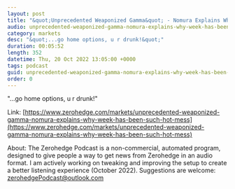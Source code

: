 ```yaml
---
layout: post
title: "&quot;Unprecedented Weaponized Gamma&quot; - Nomura Explains Why This Week Has Been 'Such A Hot Mess'"
audio: unprecedented-weaponized-gamma-nomura-explains-why-week-has-been-such-hot-mess-0
category: markets
desc: "&quot;...go home options, u r drunk!&quot;"
duration: 00:05:52
length: 352
datetime: Thu, 20 Oct 2022 13:05:00 +0000
tags: podcast
guid: unprecedented-weaponized-gamma-nomura-explains-why-week-has-been-such-hot-mess-0
order: 0
---
```

&quot;...go home options, u r drunk!&quot;

Link: [https://www.zerohedge.com/markets/unprecedented-weaponized-gamma-nomura-explains-why-week-has-been-such-hot-mess](https://www.zerohedge.com/markets/unprecedented-weaponized-gamma-nomura-explains-why-week-has-been-such-hot-mess)

About: The Zerohedge Podcast is a non-commercial, automated program, designed to give people a way to get news from Zerohedge in an audio format.  I am actively working on tweaking and improving the setup to create a better listening experience (October 2022).  Suggestions are welcome: [zerohedgePodcast@outlook.com](mailto:zerohedgePodcast@outlook.com)